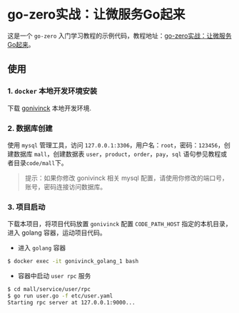 # go-zero实战：让微服务Go起来
这是一个 `go-zero` 入门学习教程的示例代码，教程地址：[go-zero实战：让微服务Go起来](https://juejin.cn/post/7036011047391592485)。

## 使用

### 1. `docker` 本地开发环境安装
下载 [gonivinck](https://github.com/nivin-studio/gonivinck) 本地开发环境.

### 2. 数据库创建
使用 `mysql` 管理工具，访问 `127.0.0.1:3306`，用户名：`root`，密码：`123456`，创建数据库 `mall`，创建数据表 `user`，`product`，`order`，`pay`，`sql` 语句参见教程或者目录`code/mall`下。
> 提示：如果你修改 gonivinck 相关 mysql 配置，请使用你修改的端口号，账号，密码连接访问数据库。

### 3. 项目启动
下载本项目，将项目代码放置 `gonivinck` 配置 `CODE_PATH_HOST` 指定的本机目录，进入 golang 容器，运动项目代码。
- 进入 `golang` 容器
~~~bash
$ docker exec -it gonivinck_golang_1 bash
~~~
- 容器中启动 `user rpc` 服务
~~~bash
$ cd mall/service/user/rpc
$ go run user.go -f etc/user.yaml
Starting rpc server at 127.0.0.1:9000...
~~~
